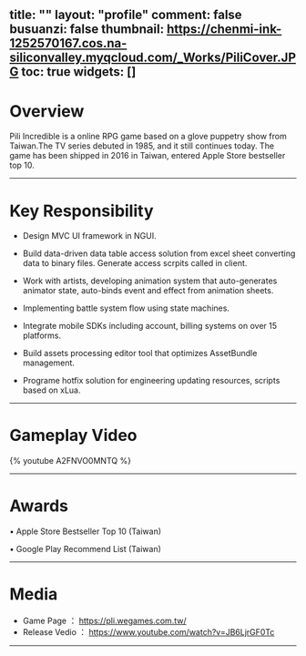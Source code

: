 ﻿title: ""
layout: "profile"
comment: false
busuanzi: false
thumbnail: https://chenmi-ink-1252570167.cos.na-siliconvalley.myqcloud.com/_Works/PiliCover.JPG
toc: true
widgets: []
---


# Overview

Pili Incredible is a online RPG game based on a glove puppetry show from Taiwan.The TV series debuted in 1985, and it still continues today. The game has been shipped in 2016 in Taiwan, entered Apple Store bestseller top 10.


---
# Key Responsibility

- Design MVC UI framework in NGUI.

- Build data-driven data table access solution from excel sheet converting data to binary files. Generate access scrpits called in client. 
  
- Work with artists, developing animation system that auto-generates animator state, auto-binds event and effect from animation sheets.
 
-  Implementing battle system flow using state machines.

- Integrate mobile SDKs including account, billing systems on over 15 platforms.

-  Build assets processing editor tool that optimizes AssetBundle management. 
-  Programe hotfix solution for engineering updating resources, scripts based on xLua.


---
# Gameplay Video

{% youtube A2FNVO0MNTQ %}

---
# Awards

• Apple Store Bestseller Top 10 (Taiwan)

• Google Play Recommend List (Taiwan)

---
# Media

- Game Page ： https://pli.wegames.com.tw/
- Release Vedio ： https://www.youtube.com/watch?v=JB6LjrGF0Tc

---